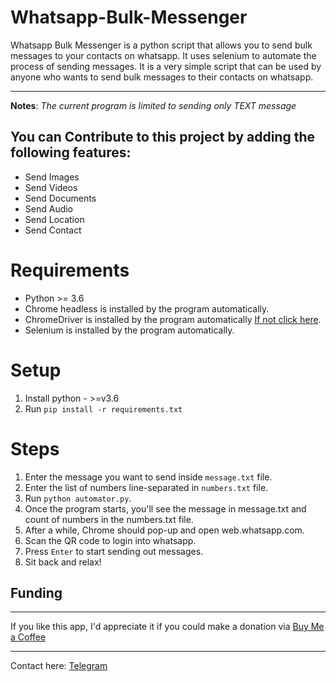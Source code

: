 # Whatsapp-Bulk-Messenger
Whatsapp Bulk Messenger is a python script that allows you to send bulk messages to your contacts on whatsapp. It uses selenium to automate the process of sending messages. It is a very simple script that can be used by anyone who wants to send bulk messages to their contacts on whatsapp.

---

<!-- Write Note -->
**Notes**: *The current program is limited to sending only TEXT message*

## You can Contribute to this project by adding the following features:
- Send Images
- Send Videos
- Send Documents
- Send Audio
- Send Location
- Send Contact

# Requirements

*  Python >= 3.6
*  Chrome headless is installed by the program automatically. 
*  ChromeDriver is installed by the program automatically [If not click here](https://chromedriver.chromium.org/downloads). 
*  Selenium is installed by the program automatically.

# Setup

1. Install python - >=v3.6
2. Run `pip install -r requirements.txt`

# Steps
1. Enter the message you want to send inside `message.txt` file.
2. Enter the list of numbers line-separated in `numbers.txt` file.
3. Run `python automator.py`.
4. Once the program starts, you'll see the message in message.txt and count of numbers in the numbers.txt file.
5. After a while, Chrome should pop-up and open web.whatsapp.com.
6. Scan the QR code to login into whatsapp.
7. Press `Enter` to start sending out messages.
8. Sit back and relax!

## Funding
---
If you like this app, I'd appreciate it if you could make a donation via [Buy Me a Coffee](https://www.buymeacoffee.com/techstarmahesh)

---
Contact here: [Telegram](https://t.me/techstarmahesh)